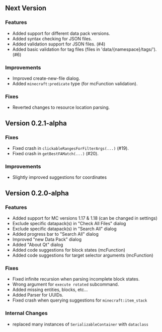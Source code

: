 ## Next Version
### Features
 * Added support for different data pack versions.
 * Added syntax checking for JSON files.
 * Added validation support for JSON files. (#4)
 * Added basic validation for tag files (files in 'data/{namespace}/tags/'). (#6)

### Improvements
 * Improved create-new-file dialog.
 * Added `minecraft:predicate` type (for mcFunction validation).

### Fixes
 * Reverted changes to resource location parsing.

## Version 0.2.1-alpha
### Fixes
 * Fixed crash in `clickableRangesForFilterArgs(...)` (#19).
 * Fixed crash in `getBestFAMatch(...)` (#20).

### Improvements
 * Slightly improved suggestions for coordinates

## Version 0.2.0-alpha
### Features
 * Added support for MC versions 1.17 & 1.18 (can be changed in settings)
 * Exclude specific datapack(s) in "Check All Files" dialog
 * Exclude specific datapack(s) in "Search All" dialog
 * Added progress bar to "Search All" dialog
 * Improved "new Data Pack" dialog
 * Added "About Qt" dialog
 * Added code suggestions for block states (mcFunction)
 * Added code suggestions for target selector arguments (mcFunction)

### Fixes
 * Fixed infinite recursion when parsing incomplete block states.
 * Wrong argument for `execute rotated` subcommand.
 * Added missing entities, blocks, etc...
 * Added Parser for UUIDs.
 * Fixed crash when querying suggestions for `minecraft:item_stack`

### Internal Changes
 * replaced many instances of `SerializableContainer` with `dataclass` 